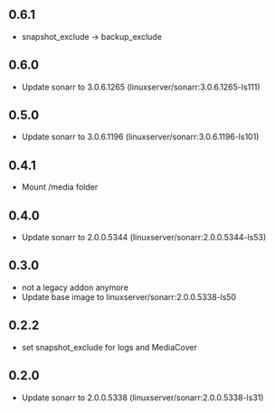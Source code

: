 ## 0.6.1
 - snapshot_exclude -> backup_exclude

## 0.6.0

 - Update sonarr to 3.0.6.1265 (linuxserver/sonarr:3.0.6.1265-ls111)

## 0.5.0

 - Update sonarr to 3.0.6.1196 (linuxserver/sonarr:3.0.6.1196-ls101)

## 0.4.1

 - Mount /media folder

## 0.4.0

 - Update sonarr to 2.0.0.5344 (linuxserver/sonarr:2.0.0.5344-ls53)

## 0.3.0

 - not a legacy addon anymore
 - Update base image to linuxserver/sonarr:2.0.0.5338-ls50

## 0.2.2

 - set snapshot_exclude for logs and MediaCover
 
 ## 0.2.0

 - Update sonarr to 2.0.0.5338 (linuxserver/sonarr:2.0.0.5338-ls31)